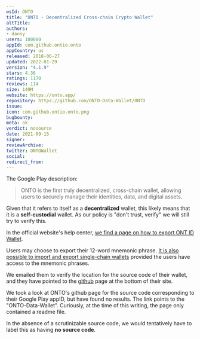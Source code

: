 ```yaml
---
wsId: ONTO
title: "ONTO - Decentralized Cross-chain Crypto Wallet"
altTitle: 
authors:
- danny
users: 100000
appId: com.github.ontio.onto
appCountry: us
released: 2018-06-27
updated: 2022-01-29
version: "4.1.9"
stars: 4.36
ratings: 1170
reviews: 114
size: 149M
website: https://onto.app/
repository: https://github.com/ONTO-Data-Wallet/ONTO
issue: 
icon: com.github.ontio.onto.png
bugbounty: 
meta: ok
verdict: nosource
date: 2021-09-15
signer: 
reviewArchive:
twitter: ONTOWallet
social:
redirect_from:
---
```


The Google Play description: 

> ONTO is the first truly decentralized, cross-chain wallet, allowing users to securely manage their identities, data, and digital assets.

Given that it refers to itself as a **decentralized** wallet, this likely means that it is a **self-custodial** wallet. As our policy is "don't trust, verify" we will still try to verify this.

In the official website's help center, [we find a page on how to export ONT ID Wallet](https://ontology-1.gitbook.io/onto/guides/wallet-management/wallet-backup).

Users may choose to export their 12-word mnemonic phrase. [It is also possible to import and export single-chain wallets](https://ontology-1.gitbook.io/onto/guides/wallet-management/import-export-switch-or-delete-single-chain-wallet#import-single-chain-wallet) provided the users have access to the mnemonic phrases.

We emailed them to verify the location for the source code of their wallet, and they have pointed to the [github](https://github.com/ONTO-Data-Wallet) page at the bottom of their site.

We took a look at ONTO's github page for the source code corresponding to their Google Play appID, but have found no results. The link points to the "ONTO-Data-Wallet". Curiously, at the time of this writing, the page only contained a readme file. 

In the absence of a scrutinizable source code, we would tentatively have to label this as having **no source code**.

